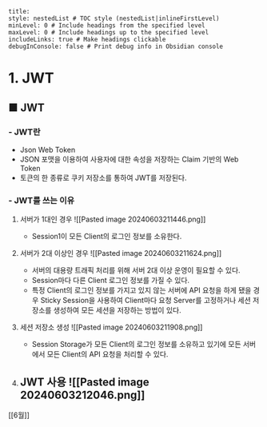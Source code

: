 ```table-of-contents
title: 
style: nestedList # TOC style (nestedList|inlineFirstLevel)
minLevel: 0 # Include headings from the specified level
maxLevel: 0 # Include headings up to the specified level
includeLinks: true # Make headings clickable
debugInConsole: false # Print debug info in Obsidian console
```

# 1. JWT
## ■ JWT
### - JWT란
- Json Web Token
- JSON 포맷을 이용하여 사용자에 대한 속성을 저장하는 Claim 기반의 Web Token
- 토큰의 한 종류로 쿠키 저장소를 통하여 JWT를 저장된다.

### - JWT를 쓰는 이유
1. 서버가 1대인 경우
   ![[Pasted image 20240603211446.png]]
	- Session1이 모든 Client의 로그인 정보를 소유한다.
	  
2. 서버가 2대 이상인 경우
   ![[Pasted image 20240603211624.png]]
	- 서버의 대용량 트래픽 처리를 위해 서버 2대 이상 운영이 필요할 수 있다.
	- Session마다 다른 Client 로그인 정보를 가질 수 있다.
	- 특정 Client의 로그인 정보를 가지고 있지 않는 서버에 API 요청을 하게 됐을 경우 Sticky Session을 사용하여 Client마다 요청 Server를 고정하거나 세션 저장소를 생성하여 모든 세션을 저장하는 방법이 있다.
	  
3. 세션 저장소 생성
   ![[Pasted image 20240603211908.png]]
	- Session Storage가 모든 Client의 로그인 정보를 소유하고 있기에 모든 서버에서 모든 Client의 API 요청을 처리할 수 있다.
	  
4. JWT 사용
   ![[Pasted image 20240603212046.png]]
	- 





[[6월]]

